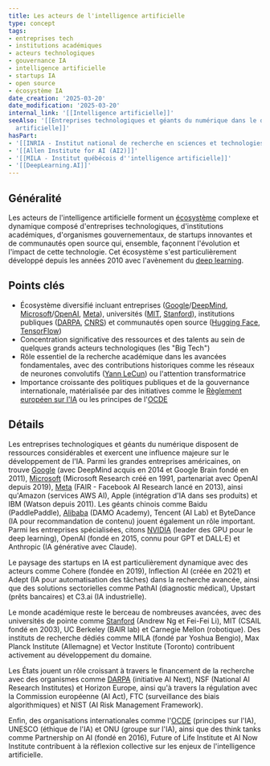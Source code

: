 ```yaml
---
title: Les acteurs de l'intelligence artificielle
type: concept
tags:
- entreprises tech
- institutions académiques
- acteurs technologiques
- gouvernance IA
- intelligence artificielle
- startups IA
- open source
- écosystème IA
date_creation: '2025-03-20'
date_modification: '2025-03-20'
internal_link: '[[Intelligence artificielle]]'
seeAlso: '[[Entreprises technologiques et géants du numérique dans le domaine de l''intelligence
  artificielle]]'
hasPart:
- '[[INRIA - Institut national de recherche en sciences et technologies du numérique]]'
- '[[Allen Institute for AI (AI2)]]'
- '[[MILA - Institut québécois d''intelligence artificielle]]'
- '[[DeepLearning.AI]]'
---
```

## Généralité

Les acteurs de l'intelligence artificielle forment un [écosystème](https://fr.wikipedia.org/wiki/Écosystème_(économie)) complexe et dynamique composé d'entreprises technologiques, d'institutions académiques, d'organismes gouvernementaux, de startups innovantes et de communautés open source qui, ensemble, façonnent l'évolution et l'impact de cette technologie. Cet écosystème s'est particulièrement développé depuis les années 2010 avec l'avènement du [deep learning](https://fr.wikipedia.org/wiki/Apprentissage_profond).

## Points clés

- Écosystème diversifié incluant entreprises ([Google](https://fr.wikipedia.org/wiki/Google)/[DeepMind](https://fr.wikipedia.org/wiki/DeepMind), [Microsoft](https://fr.wikipedia.org/wiki/Microsoft)/[OpenAI](https://fr.wikipedia.org/wiki/OpenAI), [Meta](https://fr.wikipedia.org/wiki/Meta_(entreprise))), universités ([MIT](https://fr.wikipedia.org/wiki/Massachusetts_Institute_of_Technology), [Stanford](https://fr.wikipedia.org/wiki/Université_Stanford)), institutions publiques ([DARPA](https://fr.wikipedia.org/wiki/DARPA), [CNRS](https://fr.wikipedia.org/wiki/Centre_national_de_la_recherche_scientifique)) et communautés open source ([Hugging Face](https://fr.wikipedia.org/wiki/Hugging_Face), [TensorFlow](https://fr.wikipedia.org/wiki/TensorFlow))
- Concentration significative des ressources et des talents au sein de quelques grands acteurs technologiques (les "Big Tech")
- Rôle essentiel de la recherche académique dans les avancées fondamentales, avec des contributions historiques comme les réseaux de neurones convolutifs ([Yann LeCun](https://fr.wikipedia.org/wiki/Yann_LeCun)) ou l'attention transformatrice
- Importance croissante des politiques publiques et de la gouvernance internationale, matérialisée par des initiatives comme le [Règlement européen sur l'IA](https://fr.wikipedia.org/wiki/Réglementation_de_l'intelligence_artificielle_en_Europe) ou les principes de l'[OCDE](https://fr.wikipedia.org/wiki/Organisation_de_coopération_et_de_développement_économiques)

## Détails

Les entreprises technologiques et géants du numérique disposent de ressources considérables et exercent une influence majeure sur le développement de l'IA. Parmi les grandes entreprises américaines, on trouve [Google](https://fr.wikipedia.org/wiki/Google) (avec DeepMind acquis en 2014 et Google Brain fondé en 2011), [Microsoft](https://fr.wikipedia.org/wiki/Microsoft) (Microsoft Research créé en 1991, partenariat avec OpenAI depuis 2019), [Meta](https://fr.wikipedia.org/wiki/Meta_Platforms) (FAIR - Facebook AI Research lancé en 2013), ainsi qu'Amazon (services AWS AI), Apple (intégration d'IA dans ses produits) et IBM (Watson depuis 2011). Les géants chinois comme Baidu (PaddlePaddle), [Alibaba](https://fr.wikipedia.org/wiki/Alibaba_Group) (DAMO Academy), Tencent (AI Lab) et ByteDance (IA pour recommandation de contenu) jouent également un rôle important. Parmi les entreprises spécialisées, citons [NVIDIA](https://fr.wikipedia.org/wiki/Nvidia) (leader des GPU pour le deep learning), OpenAI (fondé en 2015, connu pour GPT et DALL·E) et Anthropic (IA générative avec Claude).

Le paysage des startups en IA est particulièrement dynamique avec des acteurs comme Cohere (fondée en 2019), Inflection AI (créée en 2021) et Adept (IA pour automatisation des tâches) dans la recherche avancée, ainsi que des solutions sectorielles comme PathAI (diagnostic médical), Upstart (prêts bancaires) et C3.ai (IA industrielle).

Le monde académique reste le berceau de nombreuses avancées, avec des universités de pointe comme [Stanford](https://fr.wikipedia.org/wiki/Université_Stanford) (Andrew Ng et Fei-Fei Li), MIT (CSAIL fondé en 2003), UC Berkeley (BAIR lab) et Carnegie Mellon (robotique). Des instituts de recherche dédiés comme MILA (fondé par Yoshua Bengio), Max Planck Institute (Allemagne) et Vector Institute (Toronto) contribuent activement au développement du domaine.

Les États jouent un rôle croissant à travers le financement de la recherche avec des organismes comme [DARPA](https://fr.wikipedia.org/wiki/DARPA) (initiative AI Next), NSF (National AI Research Institutes) et Horizon Europe, ainsi qu'à travers la régulation avec la Commission européenne (AI Act), FTC (surveillance des biais algorithmiques) et NIST (AI Risk Management Framework).

Enfin, des organisations internationales comme l'[OCDE](https://fr.wikipedia.org/wiki/Organisation_de_coopération_et_de_développement_économiques) (principes sur l'IA), UNESCO (éthique de l'IA) et ONU (groupe sur l'IA), ainsi que des think tanks comme Partnership on AI (fondé en 2016), Future of Life Institute et AI Now Institute contribuent à la réflexion collective sur les enjeux de l'intelligence artificielle.